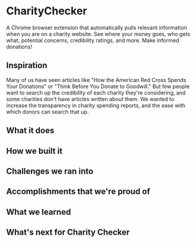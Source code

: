 # CharityChecker
A Chrome browser extension that automatically pulls relevant information when you are on a charity website. See where your money goes, who gets what, potential concerns, credibility ratings, and more. Make informed donations!

## Inspiration
Many of us have seen articles like "How the American Red Cross Spends Your Donations" or "Think Before You Donate to Goodwill."
But few people want to search up the credibility of each charity they're considering, and some charities don't have articles written about them. 
We wanted to increase the transparency in charity spending reports, and the ease with which donors can search that up. 

## What it does

## How we built it

## Challenges we ran into

## Accomplishments that we're proud of

## What we learned

## What's next for Charity Checker
